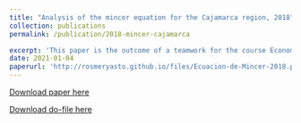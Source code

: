 ```yaml
---
title: "Analysis of the mincer equation for the Cajamarca region, 2018"
collection: publications
permalink: /publication/2018-mincer-cajamarca

excerpt: 'This paper is the outcome of a teamwork for the course Econometrics 1 in which the mincer hypothesis is evaluated for several regions of Peru, so we focus on the region of Cajamarca. The data used in the econometric estimations were collected from the 2018 ENAHO. Among the main results is that the Mincer equation is validated, as both education and experience have a positive impact on wage determination. In addition, the presence of a wage gap with respect to gender and place of residence (urban-rural) is confirmed, since men have an additional income of 38% over women's income and there is an increase in salary of 62.3% only for belonging to the urban area.'
date: 2021-01-04
paperurl: 'http://rosmeryasto.github.io/files/Ecuacion-de-Mincer-2018.pdf'
---
```

[Download paper here](http://rosmeryasto.github.io/files/Ecuacion-de-Mincer-2018.pdf)

[Download do-file here](https://github.com/rosmeryasto/rosmeryasto.github.io/blob/master/files/Ecuacion-Mincer-Cajamarca.do)